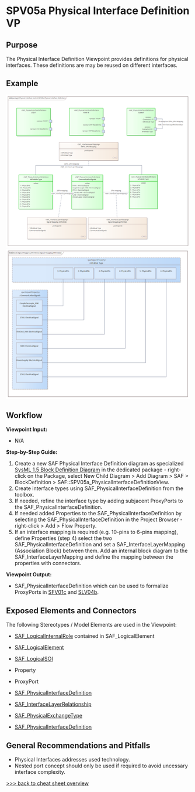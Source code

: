 # SPV05a Physical Interface Definition VP

## Purpose
The Physical Interface Definition Viewpoint provides definitions for physical interfaces. These definitions are may be reused on different interfaces.

## Example
![SPV05a](../pics/SPV05a-example1.png)
![SPV05a](../pics/SPV05a-example2.png)

## Workflow
**Viewpoint Input:**
* N/A

**Step-by-Step Guide:**
1.  Create a new SAF Physical Interface Definition diagram as specialized [SysML 1.5 Block Definition Diagram](https://sparxsystems.com/enterprise_architect_user_guide/16.1/modeling_languages/block_definition_diagrams.html) in the dedicated package - right-click on the Package, select New Child Diagram > Add Diagram > SAF > BlockDefinition > SAF::SPV05a_PhysicalInterfaceDefinitionView.
2.	Create interface types using SAF_PhysicalInterfaceDefinition from the toolbox.
3.	If needed, refine the interface type by adding subjacent ProxyPorts to the SAF_PhysicalInterfaceDefinition.
4.	If needed added Properties to the SAF_PhysicalInterfaceDefinition by selecting the SAF_PhysicalInterfaceDefinition in the Project Browser - right-click > Add > Flow Property.
5.	If an interface mapping is required (e.g. 10-pins to 6-pins mapping), define Properties (step 4) select the two SAF_PhysicalInterfaceDefinition and set a SAF_InterfaceLayerMapping (Association Block) between them. Add an internal block diagram to the SAF_InterfaceLayerMapping and define the mapping between the properties with connectors.

**Viewpoint Output:**
* SAF_PhysicalInterfaceDefinition which can be used to formalize ProxyPorts in [SFV01c](System-Context-Exchange-Viewpoint.md) and [SLV04b](System-Internal-Exchange-Viewpoint.md).

## Exposed Elements and Connectors
The following Stereotypes / Model Elements are used in the Viewpoint:
* [SAF_LogicalInternalRole](https://github.com/GfSE/SAF-Specification/blob/TdSE2023/stereotypes.md#SAF_LogicalInternalRole) contained in SAF_LogicalElement
* [SAF_LogicalElement](https://github.com/GfSE/SAF-Specification/blob/TdSE2023/stereotypes.md#SAF_LogicalElement)
* [SAF_LogicalSOI](https://github.com/GfSE/SAF-Specification/blob/TdSE2023/stereotypes.md#SAF_LogicalSOI)

* Property
* ProxyPort
* [SAF_PhysicalInterfaceDefinition](https://github.com/GfSE/SAF-Specification/blob/TdSE2023/stereotypes.md#SAF_PhysicalInterfaceDefinition)
* [SAF_InterfaceLayerRelationship](https://github.com/GfSE/SAF-Specification/blob/TdSE2023/stereotypes.md#SAF_InterfaceLayerRelationship)
* [SAF_PhysicalExchangeType](https://github.com/GfSE/SAF-Specification/blob/TdSE2023/stereotypes.md#SAF_PhysicalExchangeType)
* [SAF_PhysicalInterfaceDefinition](https://github.com/GfSE/SAF-Specification/blob/TdSE2023/stereotypes.md#SAF_PhysicalInterfaceDefinition)

## General Recommendations and Pitfalls
* Physical Interfaces addresses used technology.
* Nested port concept should only be used if required to avoid uncessary interface complexity.

[>>> back to cheat sheet overview](../CheatSheet.md)
